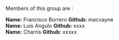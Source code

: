 Members of this group are :


**Name:** Francisco  Borrero    **Github:**           macvayne  
**Name:** Luis Angulo  **Github:**           xxxx    
**Name:** Charris      **Github:**           xxxxx  

